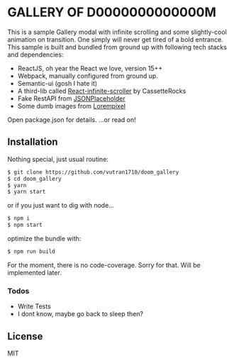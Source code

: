 # GALLERY OF D0000000000000M

This is a sample Gallery modal with infinite scrolling and some slightly-cool animation on transition. One simply will never get tired of a bold entrance.
This sample is built and bundled from ground up with following tech stacks and dependencies:

  - ReactJS, oh year the React we love, version 15++
  - Webpack, manually configured from ground up.
  - Semantic-ui (gosh I hate it)
  - A third-lib called [React-infinite-scroller][RIS] by CassetteRocks
  - Fake RestAPI from [JSONPlaceholder][Fks]
  - Some dumb images from [Lorempixel][Lpx]
 
Open package.json for details. 
...or read on!
## Installation
Nothing special, just usual routine:
```sh
$ git clone https://github.com/vutran1710/doom_gallery
$ cd doom_gallery
$ yarn
$ yarn start
```
or if you just want to dig with node...
```sh
$ npm i
$ npm start
```
optimize the bundle with:
```sh
$ npm run build
```
For the moment, there is no code-coverage. Sorry for that. Will be implemented later.

### Todos

 - Write Tests
 - I dont know, maybe go back to sleep then?

License
----

MIT

[//]: # (These are reference links used in the body of this note and get stripped out when the markdown processor does its job.)
   [Fks]: <https://jsonplaceholder.typicode.com/>
   [Lpx]: <http://lorempixel.com/>
   [RIS]: <https://github.com/CassetteRocks/react-infinite-scroller/>
   >
